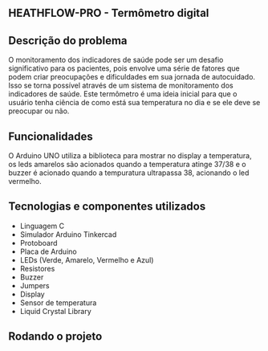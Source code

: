 ## HEATHFLOW-PRO - Termômetro digital

## Descrição do problema

O monitoramento dos indicadores de saúde pode ser um desafio significativo para os pacientes, pois envolve uma série de fatores que podem criar preocupações e dificuldades em sua jornada de autocuidado.
Isso se torna possível através de um sistema de monitoramento dos indicadores de saúde. Este termômetro é uma ideia inicial para que o usuário tenha ciência de como está sua temperatura no dia e se ele deve se preocupar ou não.


## Funcionalidades

O Arduino UNO utiliza a biblioteca para mostrar no display a temperatura, os leds amarelos são acionados quando a temperatura atinge 37/38 e o buzzer é acionado quando a tempuratura ultrapassa 38, acionando o led vermelho.

## Tecnologias e componentes utilizados

- Linguagem C
- Simulador Arduino Tinkercad
- Protoboard
- Placa de Arduino
- LEDs (Verde, Amarelo, Vermelho e Azul)
- Resistores
- Buzzer
- Jumpers
- Display
- Sensor de temperatura
- Liquid Crystal Library

## Rodando o projeto

Para rodar basta instalar, você pode acessar a simulação que fizemos [neste link](https://www.tinkercad.com/things/1jidRGBnIJg-termometro-digital-gs?sharecode=zQh6-Dvs2_riTTLnnm0ICcUSF7HVRCk4eXIiR7YdQCg) ou então montar o circuito da imagem e rodar o código a seguir:

![MicrosoftTeams-image](https://github.com/felpschneider/vinheria-agnello/assets/89404927/8b1ffbeb-e785-4b10-92ac-4e6b7521da7e)

# Links
Abaixo você pode acessar os links da apresentação do circuito
- [Video explicativo](https://youtu.be/vtZ2tf5-020)
- [Link da simulação no Tinkercad](https://www.tinkercad.com/things/1jidRGBnIJg-termometro-digital-gs?sharecode=zQh6-Dvs2_riTTLnnm0ICcUSF7HVRCk4eXIiR7YdQCg)

# Elaborador
- Maria Julia Araujo Rodrigues - RM 553384  1ESPR


## Código Fonte

#include <LiquidCrystal.h>

LiquidCrystal LCD(13,12,11,10,9,8);

int SensorTemperatura=0;

int AlertaHipotermia=1;

int AlertaNormal=2;

int AlertaFebre=3;

int AlertaFebreAlta=4;

int AlertaHipertermia=5;

int Buzzer=6;

int treme=7;

void setup() 
{
  	pinMode(AlertaHipotermia, OUTPUT);
	pinMode(AlertaNormal, OUTPUT);
  	pinMode(AlertaFebre, OUTPUT);
  	pinMode(AlertaFebreAlta, OUTPUT);
  	pinMode(AlertaHipertermia, OUTPUT);
	LCD.begin(16,2);
  	pinMode(Buzzer, OUTPUT);
  	pinMode(treme, OUTPUT);
  	LCD.print("Ola Professor!!!");
  	delay(3000);
  	LCD.clear();
  	LCD.print("Iniciando...");
  	delay(1500);
}


void loop() 
{
	int SensorTensao=analogRead(SensorTemperatura);
	float Tensao=SensorTensao;
	Tensao/=1024;
	float TemperaturaC=(Tensao+0.15)*100;
  	LCD.clear();
    LCD.print("Temperatura:");
  	LCD.setCursor(0,1);
	LCD.print(TemperaturaC);
  	LCD.write(B10110010);
  	LCD.print("C");
  	
	
  if(TemperaturaC<=35)
  	{
  		digitalWrite(AlertaHipotermia, HIGH);
  		digitalWrite(AlertaNormal, LOW);
    	digitalWrite(AlertaFebre, LOW);
    	digitalWrite(AlertaFebreAlta, LOW);
    	digitalWrite(AlertaHipertermia, LOW);
      	digitalWrite(Buzzer, 0);
    	analogWrite(treme, 0);

    }
  else if(TemperaturaC>=35 && TemperaturaC<=37.5)
  {
  		digitalWrite(AlertaHipotermia, LOW);
  		digitalWrite(AlertaNormal, HIGH);
    	digitalWrite(AlertaFebre, LOW);
    	digitalWrite(AlertaFebreAlta, LOW);
    	digitalWrite(AlertaHipertermia, LOW);
      	digitalWrite(Buzzer, 0);
    	analogWrite(treme, 0);

  	}
  else if(TemperaturaC>=37.5 && TemperaturaC<=39.5)
  {
    	digitalWrite(AlertaHipotermia, LOW);
  		digitalWrite(AlertaNormal, LOW);
    	digitalWrite(AlertaFebre, HIGH);
    	digitalWrite(AlertaFebreAlta, LOW);
    	digitalWrite(AlertaHipertermia, LOW);
    	tone(Buzzer, 50, 400);
      	digitalWrite(Buzzer, 1);
    	analogWrite(treme, 150);

    }
  else if(TemperaturaC>=39.5 && TemperaturaC<=41)
  {
    	digitalWrite(AlertaHipotermia, LOW);
  		digitalWrite(AlertaNormal, LOW);
    	digitalWrite(AlertaFebre, LOW);
    	digitalWrite(AlertaFebreAlta, HIGH);
    	digitalWrite(AlertaHipertermia, LOW);
    	tone(Buzzer, 100, 400);
      	digitalWrite(Buzzer, 1);
    	analogWrite(treme, 200);

    }
  else if(TemperaturaC>=41)
  {
    	digitalWrite(AlertaHipotermia, LOW);
  		digitalWrite(AlertaNormal, LOW);
    	digitalWrite(AlertaFebre, LOW);
    	digitalWrite(AlertaFebreAlta, LOW);
    	digitalWrite(AlertaHipertermia, HIGH);
    	tone(Buzzer, 150, 400);
      	digitalWrite(Buzzer, 1);
    	analogWrite(treme, 255);
    }
  else
  {
    digitalWrite(AlertaHipotermia, LOW);
  		digitalWrite(AlertaNormal, LOW);
    	digitalWrite(AlertaFebre, LOW);
    	digitalWrite(AlertaFebreAlta, LOW);
    	digitalWrite(AlertaHipertermia, LOW);
      	digitalWrite(Buzzer, 0);
    	analogWrite(treme, 0);
  }
  	delay(100);
}
